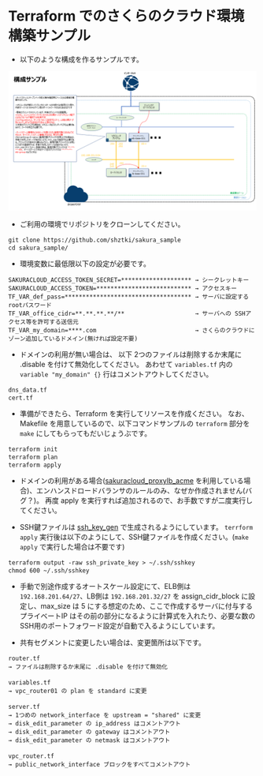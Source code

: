 # Terraform でのさくらのクラウド環境構築サンプル

* 以下のような構成を作るサンプルです。  
<img src="./img/sakura_autoscale_sample.png" width="640">

* ご利用の環境でリポジトリをクローンしてください。

```
git clone https://github.com/shztki/sakura_sample
cd sakura_sample/
```

* 環境変数に最低限以下の設定が必要です。

```
SAKURACLOUD_ACCESS_TOKEN_SECRET=******************** → シークレットキー
SAKURACLOUD_ACCESS_TOKEN=*************************** → アクセスキー
TF_VAR_def_pass=************************************ → サーバに設定する rootパスワード
TF_VAR_office_cidr=**.**.**.**/**                    → サーバへの SSHアクセス等を許可する送信元
TF_VAR_my_domain=****.com                            → さくらのクラウドにゾーン追加しているドメイン(無ければ設定不要)
```

* ドメインの利用が無い場合は、 以下 2つのファイルは削除するか末尾に .disable を付けて無効化してください。
あわせて `variables.tf` 内の `variable "my_domain" {}` 行はコメントアウトしてください。

```
dns_data.tf
cert.tf
```

* 準備ができたら、Terraform を実行してリソースを作成ください。
なお、Makefile を用意しているので、以下コマンドサンプルの `terraform` 部分を `make` にしてもらってもだいじょうぶです。

```
terraform init
terraform plan
terraform apply
```

* ドメインの利用がある場合([sakuracloud_proxylb_acme](https://registry.terraform.io/providers/sacloud/sakuracloud/latest/docs/resources/proxylb_acme) を利用している場合)、エンハンスドロードバランサのルールのみ、なぜか作成されません(バグ？)。
再度 apply を実行すれば追加されるので、お手数ですが二度実行してください。

* SSH鍵ファイルは [ssh_key_gen](https://registry.terraform.io/providers/sacloud/sakuracloud/latest/docs/resources/ssh_key_gen) で生成されるようにしています。
`terrform apply` 実行後は以下のようにして、SSH鍵ファイルを作成ください。(`make apply` で実行した場合は不要です)

```
terraform output -raw ssh_private_key > ~/.ssh/sshkey
chmod 600 ~/.ssh/sshkey
```

* 手動で別途作成するオートスケール設定にて、ELB側は `192.168.201.64/27`、LB側は `192.168.201.32/27` を assign_cidr_block に設定し、max_size は 5 にする想定のため、ここで作成するサーバに付与するプライベートIP はその前の部分になるように計算式を入れたり、必要な数の SSH用のポートフォワード設定が自動で入るようにしています。

* 共有セグメントに変更したい場合は、変更箇所は以下です。

```
router.tf
→ ファイルは削除するか末尾に .disable を付けて無効化

variables.tf
→ vpc_router01 の plan を standard に変更

server.tf
→ 1つめの network_interface を upstream = "shared" に変更
→ disk_edit_parameter の ip_address はコメントアウト
→ disk_edit_parameter の gateway はコメントアウト
→ disk_edit_parameter の netmask はコメントアウト

vpc_router.tf
→ public_network_interface ブロックをすべてコメントアウト
```

